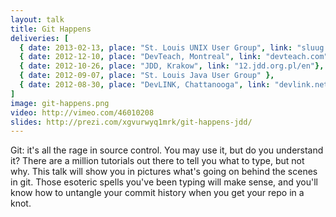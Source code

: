```yaml
---
layout: talk
title: Git Happens
deliveries: [ 
  { date: 2013-02-13, place: "St. Louis UNIX User Group", link: "sluug.org"},
  { date: 2012-12-10, place: "DevTeach, Montreal", link: "devteach.com"} ,
  { date: 2012-10-26, place: "JDD, Krakow", link: "12.jdd.org.pl/en"},
  { date: 2012-09-07, place: "St. Louis Java User Group" },
  { date: 2012-08-30, place: "DevLINK, Chattanooga", link: "devlink.net" }
]
image: git-happens.png
video: http://vimeo.com/46010208
slides: http://prezi.com/xgvurwyq1mrk/git-happens-jdd/
---
```

Git: it's all the rage in source control. You may use it,
but do you understand it? There are a million tutorials out there to
tell you what to type, but not why. This talk will show you in
pictures what's going on behind the scenes in git. Those esoteric
spells you've been typing will make sense, and you'll know how to
untangle your commit history when you get your repo in a knot.

